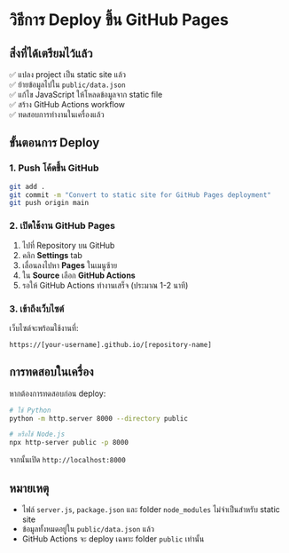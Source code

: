 # วิธีการ Deploy ขึ้น GitHub Pages

## สิ่งที่ได้เตรียมไว้แล้ว

✅ แปลง project เป็น static site แล้ว  
✅ ย้ายข้อมูลไปใน `public/data.json`  
✅ แก้ไข JavaScript ให้โหลดข้อมูลจาก static file  
✅ สร้าง GitHub Actions workflow  
✅ ทดสอบการทำงานในเครื่องแล้ว  

## ขั้นตอนการ Deploy

### 1. Push โค้ดขึ้น GitHub

```bash
git add .
git commit -m "Convert to static site for GitHub Pages deployment"
git push origin main
```

### 2. เปิดใช้งาน GitHub Pages

1. ไปที่ Repository บน GitHub
2. คลิก **Settings** tab
3. เลื่อนลงไปหา **Pages** ในเมนูซ้าย
4. ใน **Source** เลือก **GitHub Actions**
5. รอให้ GitHub Actions ทำงานเสร็จ (ประมาณ 1-2 นาที)

### 3. เข้าถึงเว็บไซต์

เว็บไซต์จะพร้อมใช้งานที่:
```
https://[your-username].github.io/[repository-name]
```

## การทดสอบในเครื่อง

หากต้องการทดสอบก่อน deploy:

```bash
# ใช้ Python
python -m http.server 8000 --directory public

# หรือใช้ Node.js
npx http-server public -p 8000
```

จากนั้นเปิด `http://localhost:8000`

## หมายเหตุ

- ไฟล์ `server.js`, `package.json` และ folder `node_modules` ไม่จำเป็นสำหรับ static site
- ข้อมูลทั้งหมดอยู่ใน `public/data.json` แล้ว
- GitHub Actions จะ deploy เฉพาะ folder `public` เท่านั้น